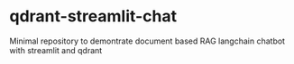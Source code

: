 # qdrant-streamlit-chat
Minimal repository to demontrate document based RAG langchain chatbot with streamlit and qdrant 
